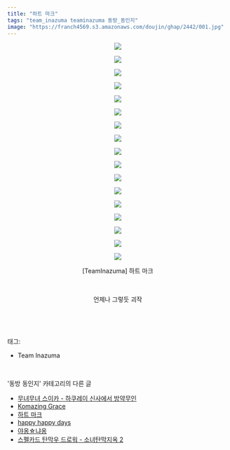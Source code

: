 ```yaml
---
title: "하트 마크"
tags: "team_inazuma teaminazuma 동방_동인지"
image: "https://franch4569.s3.amazonaws.com/doujin/ghap/2442/001.jpg"
---
```

<div class="article">
<p style="text-align: center; clear: none; float: none;"><img src="{{ site.imgserver2 }}/ghap/2442/001.jpg"/></p>
<p style="text-align: center; clear: none; float: none;"><img src="{{ site.imgserver2 }}/ghap/2442/002.jpg"/></p>
<p style="text-align: center; clear: none; float: none;"><img src="{{ site.imgserver2 }}/ghap/2442/003.jpg"/></p>
<p style="text-align: center; clear: none; float: none;"><img src="{{ site.imgserver2 }}/ghap/2442/004.jpg"/></p>
<p style="text-align: center; clear: none; float: none;"><img src="{{ site.imgserver2 }}/ghap/2442/005.jpg"/></p>
<p style="text-align: center; clear: none; float: none;"><img src="{{ site.imgserver2 }}/ghap/2442/006.jpg"/></p>
<p style="text-align: center; clear: none; float: none;"><img src="{{ site.imgserver2 }}/ghap/2442/007.jpg"/></p>
<p style="text-align: center; clear: none; float: none;"><img src="{{ site.imgserver2 }}/ghap/2442/008.jpg"/></p>
<p style="text-align: center; clear: none; float: none;"><img src="{{ site.imgserver2 }}/ghap/2442/009.jpg"/></p>
<p style="text-align: center; clear: none; float: none;"><img src="{{ site.imgserver2 }}/ghap/2442/010.jpg"/></p>
<p style="text-align: center; clear: none; float: none;"><img src="{{ site.imgserver2 }}/ghap/2442/011.jpg"/></p>
<p style="text-align: center; clear: none; float: none;"><img src="{{ site.imgserver2 }}/ghap/2442/012.jpg"/></p>
<p style="text-align: center; clear: none; float: none;"><img src="{{ site.imgserver2 }}/ghap/2442/013.jpg"/></p>
<p style="text-align: center; clear: none; float: none;"><img src="{{ site.imgserver2 }}/ghap/2442/014.jpg"/></p>
<p style="text-align: center; clear: none; float: none;"><img src="{{ site.imgserver2 }}/ghap/2442/015.jpg"/></p>
<p style="text-align: center; clear: none; float: none;"><img src="{{ site.imgserver2 }}/ghap/2442/016.jpg"/></p>
<p style="text-align: center; clear: none; float: none;"><img src="{{ site.imgserver2 }}/ghap/2442/017.jpg"/></p>
<p style="text-align: center; clear: none; float: none;">[TeamInazuma] 하트 마크</p>
<p style="text-align: center; clear: none; float: none;"><br/></p>
<p style="text-align: center; clear: none; float: none;">언제나 그렇듯 괴작</p>
<p><br/></p>
</div><br/>
<div class="tagTrail">
<p>태그: </p>
<ul>
<li>Team Inazuma</li>
</ul>
</div><br/>
<div class="another">
<p>'동방 동인지' 카테고리의 다른 글</p>
<ul>
<li><a href="/ghap_2446">무녀무녀 스이카 - 하쿠레이 신사에서 방약무인</a></li>
<li><a href="/ghap_2445">Komazing Grace</a></li>
<li><a href="/ghap_2442">하트 마크</a></li>
<li><a href="/ghap_2441">happy happy days</a></li>
<li><a href="/ghap_2440">야옹☆냐옹</a></li>
<li><a href="/ghap_2439">스펠카드 탄막우 드로워 - 소녀탄막지옥 2</a></li>
</ul>
</div><br/>
<div class="cb_module cb_fluid">
<div class="cb_wrt cb_profile">
</div><!-- commentList close -->
</div><br/>
